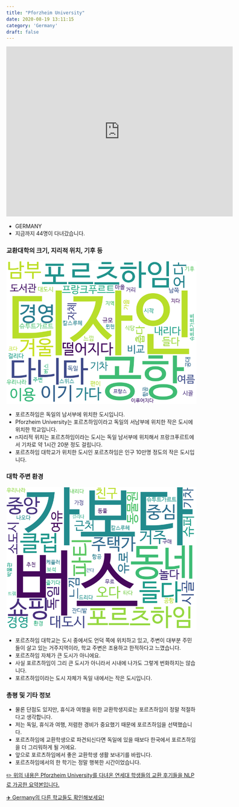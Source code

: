 ```yaml
---
title: "Pforzheim University"
date: 2020-08-19 13:11:15
category: 'Germany'
draft: false
---
```


<iframe
width="600"
height="450"
frameborder="0" style="border:0"
src="https://www.google.com/maps/embed/v1/place?key=AIzaSyC9e1AME-pVmWC4hBpFdu5S4dKzyepa3HQ&q=Pforzheim+University&center=48.8786503,8.7174212&zoom=14" allowfullscreen>
</iframe>

* GERMANY
* 지금까지 44명이 다녀갔습니다. 

### 교환대학의 크기, 지리적 위치, 기후 등

![gen_info-WordCloud](../univ_wordclouds_okt/gen_info/DE000009_gen_info_okt.png)

* 포르츠하임은 독일의 남서부에 위치한 도시입니다.
* Pforzheim University는 포르츠하임이라고 독일의 서남부에 위치한 작은 도시에 위치한 학교입니다.
* n지리적 위치는 포르츠하임이라는 도시는 독일 남서부에 위치해서 프랑크푸르트에서 기차로 약 1시간 20분 정도 걸립니다.
* 포르츠하임 대학교가 위치한 도시인 포르츠하임은 인구 10만명 정도의 작은 도시입니다.


### 대학 주변 환경

![env_info-WordCloud](../univ_wordclouds_okt/env_info/DE000009_env_info_okt.png)

* 포르츠하임 대학교는 도시 중에서도 언덕 쪽에 위치하고 있고, 주변이 대부분 주민들이 살고 있는 거주지역이라, 학교 주변은 조용하고 한적하다고 느꼈습니다.
* 포르츠하임 자체가 큰 도시가 아니에요.
* 사실 포르츠하임이 그리 큰 도시가 아니라서 시내에 나가도 그렇게 번화하지는 않습니다.
* 포르츠하임이라는 도시 자체가 독일 내에서는 작은 도시입니다.


### 총평 및 기타 정보 
* 물론 단점도 있지만, 휴식과 여행을 위한 교환학생지로는 포르츠하임이 정말 적절하다고 생각합니다.
* 저는 독일, 휴식과 여행, 저렴한 경비가 중요했기 때문에 포르츠하임을 선택했습니다.
* 포르츠하임에 교환학생으로 파견되신다면 독일에 있을 때보다 한국에서 포르츠하임을 더 그리워하게 될 거에요.
* 앞으로 포르츠하임에서 좋은 교환학생 생활 보내기를 바랍니다.
* 포르츠하임에서의 한 학기는 정말 행복한 시간이었습니다.


[✏️ 위의 내용은 Pforzheim University를 다녀온 연세대 학생들의 교환 후기들을 NLP로 가공한 요약본입니다.](http://oia.yonsei.ac.kr/partner/expReport.asp?ucode=DE000009&bgbn=A)

[✈️ Germany의 다른 학교들도 확인해보세요!](https://yonsei-exchange.netlify.app/?category=Germany)
